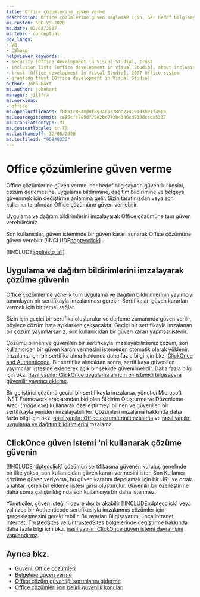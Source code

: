 ```yaml
---
title: Office çözümlerine güven verme
description: Office çözümlerine güven sağlamak için, her hedef bilgisayarın güvenlik ilkesini çözüm derlemesine, dağıtım bildirimine ve belgeye güvenmek üzere değiştirme anlamına gelir.
ms.custom: SEO-VS-2020
ms.date: 02/02/2017
ms.topic: conceptual
dev_langs:
- VB
- CSharp
helpviewer_keywords:
- security [Office development in Visual Studio], trust
- inclusion lists [Office development in Visual Studio], about inclusion lists
- trust [Office development in Visual Studio], 2007 Office system
- granting trust [Office development in Visual Studio]
author: John-Hart
ms.author: johnhart
manager: jillfra
ms.workload:
- office
ms.openlocfilehash: f0b81c034ed0f8934da378dc214191d3be1f4506
ms.sourcegitcommit: ce85cff795df29e2bd773b4346cd718dccda5337
ms.translationtype: MT
ms.contentlocale: tr-TR
ms.lasthandoff: 12/08/2020
ms.locfileid: "96848332"
---
```

# <a name="grant-trust-to-office-solutions"></a>Office çözümlerine güven verme
  Office çözümlerine güven verme, her hedef bilgisayarın güvenlik ilkesini, çözüm derlemesine, uygulama bildirimine, dağıtım bildirimine ve belgeye güvenmek için değiştirme anlamına gelir. Sizin tarafınızdan veya son kullanıcı tarafından Office çözümüne güven verilebilir.

 Uygulama ve dağıtım bildirimlerini imzalayarak Office çözümüne tam güven verebilirsiniz.

 Son kullanıcılar, güven isteminde bir güven kararı sunarak Office çözümüne güven verebilir [!INCLUDE[ndptecclick](../vsto/includes/ndptecclick-md.md)] .

 [!INCLUDE[appliesto_all](../vsto/includes/appliesto-all-md.md)]

## <a name="trust-the-solution-by-signing-the-application-and-deployment-manifests"></a><a name="Signing"></a> Uygulama ve dağıtım bildirimlerini imzalayarak çözüme güvenin
 Office çözümlerine yönelik tüm uygulama ve dağıtım bildirimlerinin yayımcıyı tanımlayan bir sertifikayla imzalanması gerekir. Sertifikalar, güven kararları vermek için bir temel sağlar.

 Sizin için geçici bir sertifika oluşturulur ve derleme zamanında güven verilir, böylece çözüm hata ayıklarken çalışacaktır. Geçici bir sertifikayla imzalanan bir çözüm yayımlarsanız, son kullanıcıdan bir güven kararı yapması istenir.

 Çözümü bilinen ve güvenilen bir sertifikayla imzalayabilirseniz çözüm, son kullanıcıdan bir güven kararı vermesini istemeden otomatik olarak yüklenir. İmzalama için bir sertifika alma hakkında daha fazla bilgi için bkz. [ClickOnce and Authenticode](../deployment/clickonce-and-authenticode.md). Bir sertifika alındıktan sonra, sertifikaya güvenilen yayımcılar listesine eklenerek açık bir şekilde güvenilmelidir. Daha fazla bilgi için bkz. [nasıl yapılır: ClickOnce uygulamaları için bir istemci bilgisayara güvenilir yayımcı ekleme](../deployment/how-to-add-a-trusted-publisher-to-a-client-computer-for-clickonce-applications.md).

 Bir geliştirici çözümü geçici bir sertifikayla imzalarsa, yönetici Microsoft .NET Framework araçlarından biri olan Bildirim Oluşturma ve Düzenleme Aracı (*mage.exe*) kullanarak özelleştirmeyi bilinen ve güvenilen bir sertifikayla yeniden imzalayabilirler. Çözümleri imzalama hakkında daha fazla bilgi için bkz. [nasıl yapılır: Office çözümlerini imzalama](../vsto/how-to-sign-office-solutions.md) ve [nasıl yapılır: uygulama ve dağıtım bildirimlerini](../ide/how-to-sign-application-and-deployment-manifests.md)imzalama.

## <a name="trust-the-solution-by-using-the-clickonce-trust-prompt"></a><a name="TrustPrompt"></a>ClickOnce güven istemi 'ni kullanarak çözüme güvenin
 [!INCLUDE[ndptecclick](../vsto/includes/ndptecclick-md.md)] çözümün sertifikasına güvenen kuruluş genelinde bir ilke yoksa, son kullanıcıdan güven kararı vermesini ister. Son Kullanıcı çözüme güven veriyorsa, bu güven kararını depolamak için bir URL ve ortak anahtar içeren bir ekleme listesi girişi oluşturulur. Güvenilir bir özelleştirme daha sonra çalıştırıldığında son kullanıcıya bir daha istenmez.

 Yöneticiler, güven isteğini devre dışı bırakabilir [!INCLUDE[ndptecclick](../vsto/includes/ndptecclick-md.md)] veya yalnızca bir Authenticode sertifikasıyla imzalanmış çözümler için gerçekleşmesini gerektirebilir. Bu ayarları Bilgisayarım, LocalIntranet, Internet, TrustedSites ve UntrustedSites bölgelerinde değiştirme hakkında daha fazla bilgi için bkz. [nasıl yapılır: ClickOnce güven istemi davranışını yapılandırma](../deployment/how-to-configure-the-clickonce-trust-prompt-behavior.md).

## <a name="see-also"></a>Ayrıca bkz.

- [Güvenli Office çözümleri](../vsto/securing-office-solutions.md)
- [Belgelere güven verme](../vsto/granting-trust-to-documents.md)
- [Office çözüm güvenliği sorunlarını giderme](../vsto/troubleshooting-office-solution-security.md)
- [Office çözümleri için belirli güvenlik konuları](../vsto/specific-security-considerations-for-office-solutions.md)